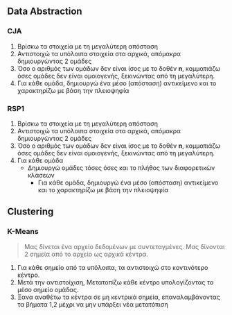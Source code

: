 ## Data Abstraction

### CJA

1. Βρίσκω τα στοιχεία με τη μεγαλύτερη απόσταση
2. Αντιστοιχώ τα υπόλοιπα στοιχεία στα αρχικά, απόμακρα δημιουργώντας 2 ομάδες
3. Όσο ο αριθμός των ομάδων δεν είναι ίσος με το δοθέν **n**, κομματιάζω όσες ομάδες δεν είναι ομοιογενής, ξεκινώντας από τη μεγαλύτερη.
4. Για κάθε ομάδα, δημιουργώ ένα μέσο (απόσταση) αντικείμενο και το χαρακτηρίζω με βάση την πλειοψηφία


### RSP1

1. Βρίσκω τα στοιχεία με τη μεγαλύτερη απόσταση
2. Αντιστοιχώ τα υπόλοιπα στοιχεία στα αρχικά, απόμακρα δημιουργώντας 2 ομάδες
3. Όσο ο αριθμός των ομάδων δεν είναι ίσος με το δοθέν **n**, κομματιάζω όσες ομάδες δεν είναι ομοιογενής, ξεκινώντας από τη μεγαλύτερη.
4. Για κάθε ομάδα
   - Δημιουργώ ομάδες τόσες όσες και το πλήθος των διαφορετικών κλάσεων
      - Για κάθε ομάδα, δημιουργώ ένα μέσο (απόσταση) αντικείμενο και το χαρακτηρίζω με βάση την πλειοψηφία


## Clustering

### K-Means

> Μας δίνεται ένα αρχείο δεδομένων με συντεταγμένες.
> Μας δίνονται 2 σημεία από το αρχείο ως αρχικά κέντρα.

1. Για κάθε σημείο από τα υπόλοιπα, τα αντιστοιχώ στο κοντινότερο κέντρο.
2. Μετά την αντιστοίχιση, Μετατοπίζω κάθε κέντρο υπολογίζοντας το μέσο σημείο ομάδας.
3. Ξανα αναθέτω τα κέντρα σε μη κεντρικά σημεία, επαναλαμβάνοντας τα βήματα 1,2 μέχρι να μην υπάρξει νέα μετατόπιση
